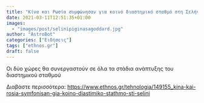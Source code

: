 ```yaml
---
title: "Κίνα και Ρωσία συμφώνησαν για κοινό διαστημικό σταθμό στη Σελήνη"
date: 2021-03-11T12:51:35+01:00
images:
  - "images/post/selinipiginasagoddard.jpg"
author: "AstroBot"
categories: ["Ειδήσεις"]
tags: ["ethnos.gr"]
draft: false
---
```


Οι δύο χώρες θα συνεργαστούν σε όλα τα στάδια ανάπτυξης του διαστημικού σταθμού

Διαβάστε περισσότερα: https://www.ethnos.gr/tehnologia/149155_kina-kai-rosia-symfonisan-gia-koino-diastimiko-stathmo-sti-selini
